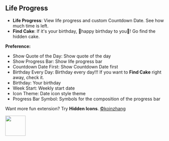 ## Life Progress

- **Life Progress**: View life progress and custom Countdown Date. See how much time is left.
- **Find Cake**: If it's your birthday, 🎉happy birthday to you🎉! Go find the hidden cake.

**Preference:**

- Show Quote of the Day: Show quote of the day
- Show Progress Bar: Show life progress bar
- Countdown Date First: Show Countdown Date first
- Birthday Every Day: Birthday every day!!! If you want to **Find Cake** right away, check it.
- Birthday: Your birthday
- Week Start: Weekly start date
- Icon Theme: Date icon style theme
- Progress Bar Symbol: Symbols for the composition of the progress bar

Want more fun extension? Try **Hidden Icons**. [©koinzhang](https://www.raycast.com/koinzhang)

<a id="install-extension-button" title="Install Hidden Icons Raycast Extension" href="https://www.raycast.com/koinzhang/hidden-icons#install">
<img height="64" style="height: 64px" src="https://assets.raycast.com/koinzhang/hidden-icons/install_button@2x.png">
</a>
